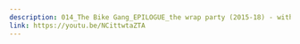 ```yaml
---
description: 014_The Bike Gang_EPILOGUE_the wrap party (2015-18) - with John Kamicha
link: https://youtu.be/NCittwtaZTA
---
```

